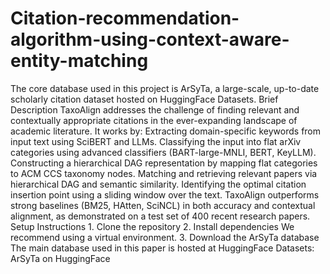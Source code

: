 
# Citation-recommendation-algorithm-using-context-aware-entity-matching
The core database used in this project is ArSyTa, a large-scale, up-to-date scholarly citation dataset hosted on HuggingFace Datasets. Brief Description TaxoAlign addresses the challenge of finding relevant and contextually appropriate citations in the ever-expanding landscape of academic literature. It works by:  Extracting domain-specific keywords from input text using SciBERT and LLMs. Classifying the input into flat arXiv categories using advanced classifiers (BART-large-MNLI, BERT, KeyLLM). Constructing a hierarchical DAG representation by mapping flat categories to ACM CCS taxonomy nodes. Matching and retrieving relevant papers via hierarchical DAG and semantic similarity. Identifying the optimal citation insertion point using a sliding window over the text. TaxoAlign outperforms strong baselines (BM25, HAtten, SciNCL) in both accuracy and contextual alignment, as demonstrated on a test set of 400 recent research papers.  Setup Instructions 1. Clone the repository 2. Install dependencies We recommend using a virtual environment.  3. Download the ArSyTa database The main database used in this paper is hosted at HuggingFace Datasets:  ArSyTa on HuggingFace
